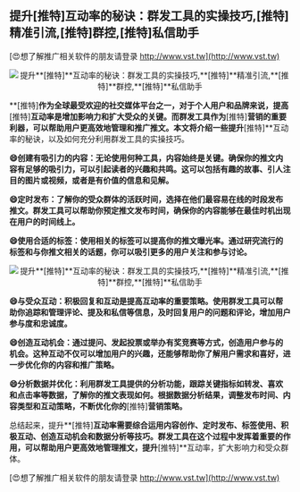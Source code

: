 ## **提升**[推特]**互动率的秘诀：群发工具的实操技巧,**[推特]**精准引流,**[推特]**群控,**[推特]**私信助手**

[😍想了解推广相关软件的朋友请登录 http://www.vst.tw](http://www.vst.tw)

 <center><img src="https://vst.tw/MP4/tuiguang/png/0.png" alt="提升**[推特]**互动率的秘诀：群发工具的实操技巧,**[推特]**精准引流,**[推特]**群控,**[推特]**私信助手"></center>

**[推特]**作为全球最受欢迎的社交媒体平台之一，对于个人用户和品牌来说，提高**[推特]**互动率是增加影响力和扩大受众的关键。而群发工具作为**[推特]**营销的重要利器，可以帮助用户更高效地管理和推广推文。本文将介绍一些提升**[推特]**互动率的秘诀，以及如何充分利用群发工具的实操技巧。

**😄创建有吸引力的内容：无论使用何种工具，内容始终是关键。确保你的推文内容有足够的吸引力，可以引起读者的兴趣和共鸣。这可以包括有趣的故事、引人注目的图片或视频，或者是有价值的信息和见解。**

**😄定时发布：了解你的受众群体的活跃时间，选择在他们最容易在线的时段发布推文。群发工具可以帮助你预定推文发布时间，确保你的内容能够在最佳时机出现在用户的时间线上。**

**😄使用合适的标签：使用相关的标签可以提高你的推文曝光率。通过研究流行的标签和与你推文相关的话题，你可以吸引更多的用户关注和参与讨论。**

 <center><img src="https://vst.tw/MP4/tuiguang/png/6.png" alt="提升**[推特]**互动率的秘诀：群发工具的实操技巧,**[推特]**精准引流,**[推特]**群控,**[推特]**私信助手"></center>

**😄与受众互动：积极回复和互动是提高互动率的重要策略。使用群发工具可以帮助你追踪和管理评论、提及和私信等信息，及时回复用户的问题和评论，增加用户参与度和忠诚度。**

**😄创造互动机会：通过提问、发起投票或举办有奖竞赛等方式，创造用户参与的机会。这种互动不仅可以增加用户的兴趣，还能够帮助你了解用户需求和喜好，进一步优化你的内容和推广策略。**

**😄分析数据并优化：利用群发工具提供的分析功能，跟踪关键指标如转发、喜欢和点击率等数据，了解你的推文表现如何。根据数据分析结果，调整发布时间、内容类型和互动策略，不断优化你的**[推特]**营销策略。**

总结起来，提升**[推特]**互动率需要综合运用内容创作、定时发布、标签使用、积极互动、创造互动机会和数据分析等技巧。群发工具在这个过程中发挥着重要的作用，可以帮助用户更高效地管理推文，提升**[推特]**互动率，扩大影响力和受众群体。

[😍想了解推广相关软件的朋友请登录 http://www.vst.tw](http://www.vst.tw)



